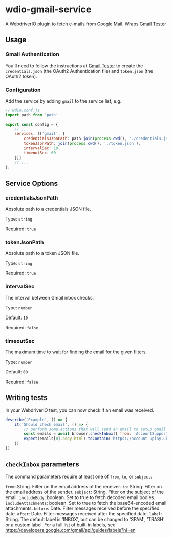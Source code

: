 # wdio-gmail-service
A WebdriverIO plugin to fetch e-mails from Google Mail. Wraps [Gmail Tester](https://github.com/levz0r/gmail-tester)

## Usage

### Gmail Authentication

You'll need to follow the instructions at [Gmail Tester](https://github.com/levz0r/gmail-tester) to create the `credentials.json` (the OAuth2 Authentication file) and `token.json` (the OAuth2 token).

### Configuration

Add the service by adding `gmail` to the service list, e.g.:

```js
// wdio.conf.js
import path from 'path'

export const config = {
    // ...
    services: [['gmail', {
        credentialsJsonPath: path.join(process.cwd(), './credentials.json'),
        tokenJsonPath: join(process.cwd(), './token.json'),
        intervalSec: 10,
        timeoutSec: 60
    }]]
    // ...
};
```

## Service Options

### credentialsJsonPath
Absolute path to a credentials JSON file.

Type: `string`

Required: `true`

### tokenJsonPath
Absolute path to a token JSON file.

Type: `string`

Required: `true`

### intervalSec
The interval between Gmail inbox checks.

Type: `number`

Default: `10`

Required: `false`

### timeoutSec
The maximum time to wait for finding the email for the given filters.

Type: `number`

Default: `60`

Required: `false`


## Writing tests

In your WebdriverIO test, you can now check if an email was received.

```js
describe('Example', () => {
    it('Should check email', () => {
        // perform some actions that will send an email to setup gmail account
        const emails = await browser.checkInbox({ from: 'AccountSupport@ubi.com', subject: 'Ubisoft Password Change Request' });
        expect(emails[0].body.html).toContain('https://account-uplay.ubi.com/en-GB/action/change-password?genomeid=')
    })
})
```

## `checkInbox` parameters

The command parameters require at least one of `from`, `to`, or `subject`:

```from```: String. Filter on the email address of the receiver.
```to```: String. Filter on the email address of the sender.
```subject```: String. Filter on the subject of the email.
```includeBody```: boolean. Set to true to fetch decoded email bodies.
```includeAttachments```: boolean. Set to true to fetch the base64-encoded email attachments.
```before```: Date. Filter messages received before the specified date.
```after```: Date. Filter messages received after the specified date.
```label```: String. The default label is 'INBOX', but can be changed to 'SPAM', 'TRASH' or a custom label. For a full list of built-in labels, see https://developers.google.com/gmail/api/guides/labels?hl=en
